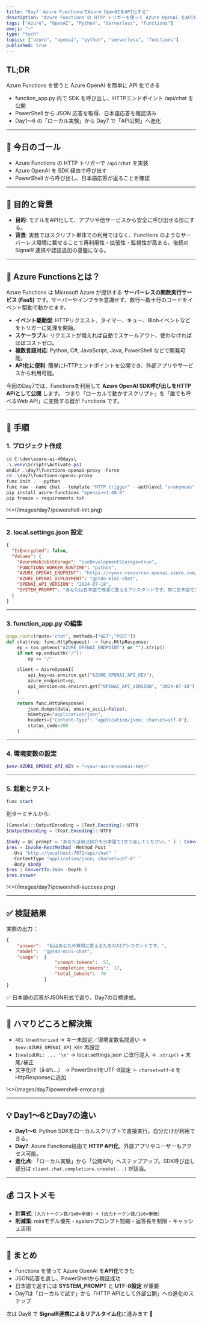 ```yaml
---
title: "Day7：Azure FunctionsでAzure OpenAIをAPI化する"
description: "Azure Functions の HTTP トリガーを使って Azure OpenAI をAPI化し、PowerShellから日本語応答を確認する手順をまとめました。"
tags: ["Azure", "OpenAI", "Python", "Serverless", "Functions"]
emoji: "⚡"
type: "tech"
topics: ["azure", "openai", "python", "serverless", "functions"]
published: true
---
```


## TL;DR
Azure Functions を使うと Azure OpenAI を簡単に API 化できる
- function_app.py 内で SDK を呼び出し、HTTPエンドポイント /api/chat を公開
- PowerShell から JSON 応答を取得、日本語応答を確認済み
- Day1〜6 の「ローカル実験」から Day7 で「API公開」へ進化

---

## 🧭 今日のゴール
- Azure Functions の HTTP トリガーで `/api/chat` を実装
- Azure OpenAI を SDK 経由で呼び出す
- PowerShell から呼び出し、日本語応答が返ることを確認

---

## 🎯 目的と背景
- **目的**: モデルをAPI化して、アプリや他サービスから安全に呼び出せる形にする。  
- **背景**: 実務ではスクリプト単体での利用ではなく、Functions のようなサーバーレス環境に載せることで再利用性・拡張性・監視性が高まる。後続の SignalR 連携や認証追加の基盤になる。

---

## 📘 Azure Functionsとは？
Azure Functions は Microsoft Azure が提供する **サーバーレスの関数実行サービス (FaaS)** です。サーバーやインフラを意識せず、数行〜数十行のコードをイベント駆動で動かせます。

- **イベント駆動型**: HTTPリクエスト、タイマー、キュー、Blobイベントなどをトリガーに処理を開始。
- **スケーラブル**: リクエストが増えれば自動でスケールアウト、使わなければほぼコストゼロ。
- **複数言語対応**: Python, C#, JavaScript, Java, PowerShell などで開発可能。
- **API化に便利**: 簡単にHTTPエンドポイントを公開でき、外部アプリやサービスから利用可能。

今回のDay7では、Functionsを利用して **Azure OpenAI SDK呼び出しをHTTP APIとして公開** します。
つまり「ローカルで動かすスクリプト」を「誰でも呼べるWeb API」に変換する器が Functions です。

---

## 🔧 手順

### 1. プロジェクト作成
```powershell
cd C:\dev\azure-ai-40days\
.\.venv\Scripts\Activate.ps1
mkdir .\day7\functions-openai-proxy -Force
cd .\day7\functions-openai-proxy
func init . --python
func new --name chat --template "HTTP trigger" --authlevel "anonymous"
pip install azure-functions "openai>=1.40.0"
pip freeze > requirements.txt
```

!<>(/images/day7/powershell-init.png) 

---

### 2. local.settings.json 設定
```json
{
  "IsEncrypted": false,
  "Values": {
    "AzureWebJobsStorage": "UseDevelopmentStorage=true",
    "FUNCTIONS_WORKER_RUNTIME": "python",
    "AZURE_OPENAI_ENDPOINT": "https://<your-resource>.openai.azure.com/",
    "AZURE_OPENAI_DEPLOYMENT": "gpt4o-mini-chat",
    "OPENAI_API_VERSION": "2024-07-18",
    "SYSTEM_PROMPT": "あなたは日本語で簡潔に答えるアシスタントです。常に日本語で1文で回答してください。"
  }
}
```

---

### 3. function_app.py の編集
```python
@app.route(route="chat", methods=["GET","POST"])
def chat(req: func.HttpRequest) -> func.HttpResponse:
    ep = (os.getenv("AZURE_OPENAI_ENDPOINT") or "").strip()
    if not ep.endswith("/"):
        ep += "/"

    client = AzureOpenAI(
        api_key=os.environ.get("AZURE_OPENAI_API_KEY"),
        azure_endpoint=ep,
        api_version=os.environ.get("OPENAI_API_VERSION", "2024-07-18"),
    )
    ...
    return func.HttpResponse(
        json.dumps(data, ensure_ascii=False),
        mimetype="application/json",
        headers={"Content-Type": "application/json; charset=utf-8"},
        status_code=200
    )
```

---

### 4. 環境変数の設定
```powershell
$env:AZURE_OPENAI_API_KEY = "<your-azure-openai-key>"
```

---

### 5. 起動とテスト
```powershell
func start
```
別ターミナルから:
```powershell
[Console]::OutputEncoding = [Text.Encoding]::UTF8
$OutputEncoding = [Text.Encoding]::UTF8

$body = @{ prompt = "あなたは自己紹介を日本語で1文で返してください。" } | ConvertTo-Json
$res = Invoke-RestMethod -Method Post `
  -Uri "http://localhost:7071/api/chat" `
  -ContentType "application/json; charset=utf-8" `
  -Body $body
$res | ConvertTo-Json -Depth 6
$res.answer
```

!<>(/images/day7/powershell-success.png)

---

## ✅ 検証結果
実際の出力：
```json
{
    "answer":  "私はあなたの質問に答えるためのAIアシスタントです。",
    "model":  "gpt4o-mini-chat",
    "usage":  {
                  "prompt_tokens":  53,
                  "completion_tokens":  17,
                  "total_tokens":  70
              }
}
```

✅ 日本語の応答がJSON形式で返り、Day7の目標達成。

---

## 🧯 ハマりどころと解決策
- `401 Unauthorized` → キー未設定／環境変数名間違い → `$env:AZURE_OPENAI_API_KEY` 再設定
- `InvalidURL: ... '\n'` → local.settings.json に改行混入 → `.strip()` + 末尾`/`補正
- 文字化け（å·ä½…） → PowerShellをUTF-8設定 ＋ `charset=utf-8` をHttpResponseに追加

!<>(images/day7/powershell-error.png)

---

## 💡 Day1〜6とDay7の違い
- **Day1〜6**: Python SDKをローカルスクリプトで直接実行。自分だけが利用できる。  
- **Day7**: Azure Functions経由で **HTTP API化**。外部アプリやユーザーもアクセス可能。  
- **進化点**: 「ローカル実験」から「公開API」へステップアップ。SDK呼び出し部分は `client.chat.completions.create(...)` が該当。  

---

## 💰 コストメモ
- **計算式**: `(入力トークン数/1e6×単価) + (出力トークン数/1e6×単価)`
- **削減策**: miniモデル優先・systemプロンプト短縮・返答長を制限・キャッシュ活用

---

## 🎯 まとめ
- Functions を使って Azure OpenAI を**API化**できた
- JSON応答を返し、PowerShellから検証成功
- 日本語で返すには **SYSTEM_PROMPT** と **UTF-8設定** が重要
- Day7は「ローカルで試す」から「HTTP APIとして外部公開」への進化のステップ

次は Day8 で **SignalR連携によるリアルタイム化**に進みます 🚀

